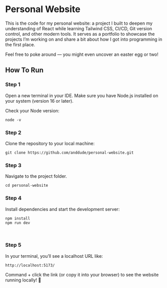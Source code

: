 # Personal Website

This is the code for my personal website: a project I built to deepen my understanding of React while learning Tailwind CSS, CI/CD, Git version control, and other modern tools. It serves as a portfolio to showcase the projects I’m working on and share a bit about how I got into programming in the first place.

Feel free to poke around — you might even uncover an easter egg or two!

## How To Run

### Step 1
Open a new terminal in your IDE. Make sure you have Node.js installed on your system (version 16 or later).

Check your Node version:
```
node -v 
```

### Step 2
Clone the repository to your local machine:
```
git clone https://github.com/anddude/personal-website.git
```

### Step 3
Navigate to the project folder.
```
cd personal-website
```

### Step 4
Install dependencies and start the development server:
```
npm install 
npm run dev
```
<br>

### Step 5 
In your terminal, you’ll see a localhost URL like:
```
http://localhost:5173/
```
Command + click the link (or copy it into your browser) to see the website running locally! 🎉
